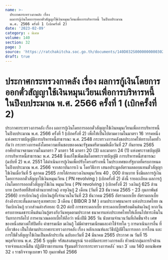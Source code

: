 ```yaml
---
name: >-
  ประกาศกระทรวงกาคลัง เรื่อง
  ผลการกู้เงินโดยการออกตั๋วสัญญาใช้เงินหมุนเวียนเพื่อการบริหารหนี้ ในปีงบประมาณ
  พ.ศ. 2566 ครั้งที่ 1 (เบิกครั้งที่ 2)
date: '2023-02-09'
category: ง พิเศษ
volume: 140
section: 32
page: 3
source: 'https://ratchakitcha.soc.go.th/documents/140D032S0000000000302.pdf'
draft: true
---
```


# ประกาศกระทรวงกาคลัง เรื่อง ผลการกู้เงินโดยการออกตั๋วสัญญาใช้เงินหมุนเวียนเพื่อการบริหารหนี้ ในปีงบประมาณ พ.ศ. 2566 ครั้งที่ 1 (เบิกครั้งที่ 2)

ประกาศกระทรวงการคลัง เรื่อง ผลการกู้เงินโดยการออกตั๋วสัญญาใช้เงินหมุนเวียนเพื่อการบริหารหนี้ ในปีงบประมาณ พ.ศ. 2566 ครั้งที่ 1 (เบิกครั้งที่ 2) เพื่อให้เป็นไปตามความในมาตรา 16 วรรคหนึ่ง แห่งพระราชบัญญัติการบริหารหนี้สาธารณะ พ.ศ. 2548 กระทรวงการคลังขอประกาศให้ทราบโดยทั่วกันว่า กระทรวงการคลังโดยความเห็นชอบของคณะรัฐมนตรีตามมติเมื่อวันที่ 27 กันยายน 2565 อาศัยอำนาจตามความในมาตรา 7 มาตรา 14 มาตรา 20 (3) และมาตรา 24 (1) แห่งพระราชบัญญัติการบริหารหนี้สาธารณะ พ.ศ. 2548 ซึ่งแก้ไขเพิ่มเติมโดยพระราชบัญญัติ การบริหารหนี้สาธารณะ (ฉบับที่ 2) พ.ศ. 2551 ได้ดำเนินการกู้เงินเพื่อปรับโครงสร้างหนี้ ในประเทศของรัฐบาลที่ครบกาหนด ในปีงบประมาณ พ.ศ. 2566 จากสถาบันการเงิ น โดยวิธีการ เสนอประมูลอัตราผลตอบแทนตั๋วสัญญาใช้เงินเมื่อวันที่ 5 ตุลาคม 2565 ภายใต้กรอบวงเงินหมุนเวียน 40 , 000 ล้านบาท ซึ่งมีผลการกู้เงินโดยการออกตั๋วสัญญาใช้เงินหมุนเวียน ( PN revolving ) (เบิกครั้งที่ 2) ดังนี้ รายละเอียด ผลการกู้เงินโดยการออกตั๋วสัญญาใช้เงิน หมุนเวียน ( PN revolving ) (เบิกครั้งที่ 2) วงเงินกู้ 625 ล้านบาท (หกร้อยยี่สิบห้าล้านบาทถ้วน) อายุเงินกู้ 2 เดือน (วันที่ 23 ธันวาคม 2565 - 23 กุมภาพันธ์ 2566) การเบิกเงินกู้ เบิกเงินกู้ทั้งจำนวนในวันที่ 23 ธันวาคม 2565 อัตราดอกเบี้ย อัตราดอกเบี้ยอ้างอิงระยะสั้นตลาดกรุงเทพระยะ 3 เดือน ( BIBOR 3 M ) ตามประกาศธนาคาร แห่งประเทศไทย ณ วันเบิกเงินกู้ บวกส่วนต่างร้อยละ 0.20 ต่อปี การชาระดอกเบี้ย ชาระดอกเบี้ยพร้อมคืนต้นเงินกู้ หากวันครบกาหนดชาระคืนต้นเงินกู้ตรงกับวันหยุดตามประกาศ ธนาคารแห่งประเทศไทยให้เลื่อนไปชาระคืนในวันทาการถัดไป การคานวณดอกเบี้ยให้ถือว่า หนึ่งปีมี 365 วัน นับตามจำนวนวันที่เกิดขึ้นจริง เศษของหนึ่งสตางค์ให้ปัดทิ้ง ค่าธรรมเนีย มเงินกู้ ไม่มีค่าธรรมเนียมและค่าใช้จ่ายใด ๆ การดาเนินการอื่น ที่เกี่ยวข้อง เป็นไปตามประกาศกระทรวงการคลัง เรื่อง หลักเกณฑ์และวิธีปฏิบัติในการออก การโอน และการใช้ตั๋วสัญญาใช้เงินเป็นหลักประกัน ฉบับลงวันที่ 24 มีนาคม 2565 ประกาศ ณ วันที่ 15 พฤศจิกายน พ.ศ. 256 5 บุญชัย จรัสแสงสมบูรณ์ รองปลัดกระทรวงการคลัง หัวหน้ากลุ่มภารกิจด้านรายจ่ายและหนี้สิน ปฏิบัติราชการแทน รัฐมนตรีว่าการกระทรวงการคลัง ้ หนา 3 ่ เลม 140 ตอนพิเศษ 32 ง ราชกิจจานุเบกษา 10 กุมภาพันธ์ 2566
